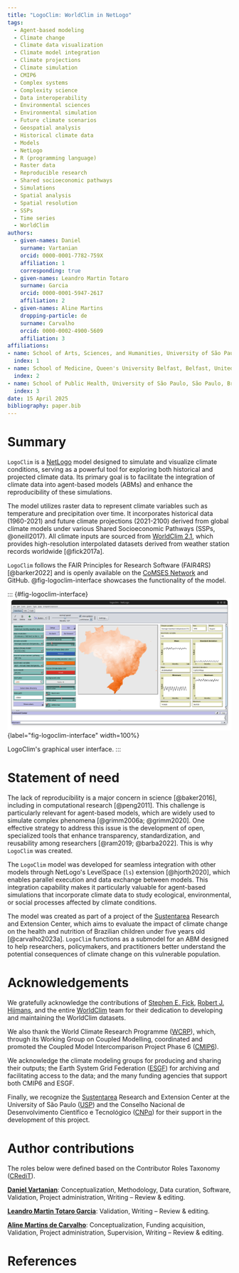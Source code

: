 ```yaml
---
title: "LogoClim: WorldClim in NetLogo"
tags:
  - Agent-based modeling
  - Climate change
  - Climate data visualization
  - Climate model integration
  - Climate projections
  - Climate simulation
  - CMIP6
  - Complex systems
  - Complexity science
  - Data interoperability
  - Environmental sciences
  - Environmental simulation
  - Future climate scenarios
  - Geospatial analysis
  - Historical climate data
  - Models
  - NetLogo
  - R (programming language)
  - Raster data
  - Reproducible research
  - Shared socioeconomic pathways
  - Simulations
  - Spatial analysis
  - Spatial resolution
  - SSPs
  - Time series
  - WorldClim
authors:
  - given-names: Daniel
    surname: Vartanian
    orcid: 0000-0001-7782-759X
    affiliation: 1
    corresponding: true
  - given-names: Leandro Martin Totaro
    surname: Garcia
    orcid: 0000-0001-5947-2617
    affiliation: 2
  - given-names: Aline Martins
    dropping-particle: de
    surname: Carvalho
    orcid: 0000-0002-4900-5609
    affiliation: 3
affiliations:
- name: School of Arts, Sciences, and Humanities, University of São Paulo, São paulo, Brazil
  index: 1
- name: School of Medicine, Queen's University Belfast, Belfast, United Kingdom
  index: 2
- name: School of Public Health, University of São Paulo, São Paulo, Brazil
  index: 3
date: 15 April 2025
bibliography: paper.bib
---
```


<!-- %:::% paper begin %:::% -->
<!-- The paper should be between 250-1000 words. -->

# Summary

<!-- A summary describing the high-level functionality and purpose of the software for a diverse, non-specialist audience. -->

`LogoClim` is a [NetLogo](https://ccl.northwestern.edu/netlogo/) model designed to simulate and visualize climate conditions, serving as a powerful tool for exploring both historical and projected climate data. Its primary goal is to facilitate the integration of climate data into agent-based models (ABMs) and enhance the reproducibility of these simulations.

The model utilizes raster data to represent climate variables such as temperature and precipitation over time. It incorporates historical data (1960-2021) and future climate projections (2021-2100) derived from global climate models under various Shared Socioeconomic Pathways (SSPs, @oneill2017). All climate inputs are sourced from [WorldClim 2.1](https://worldclim.org/),  which provides high-resolution interpolated datasets derived from weather station records worldwide [@fick2017a].

`LogoClim` follows the FAIR Principles for Research Software (FAIR4RS) [@barker2022] and is openly available on the [CoMSES Network](https://www.comses.net/) and GitHub. @fig-logoclim-interface showcases the functionality of the model.

::: {#fig-logoclim-interface}
![](images/logoclim-interface.png){label="fig-logoclim-interface" width=100%}

LogoClim's graphical user interface.
:::
# Statement of need

<!-- A Statement of need section that clearly illustrates the research purpose of the software and places it in the context of related work. -->

The lack of reproducibility is a major concern in science [@baker2016], including in computational research [@peng2011]. This challenge is particularly relevant for agent-based models, which are widely used to simulate complex phenomena [@grimm2006a; @grimm2020]. One effective strategy to address this issue is the development of open, specialized tools that enhance transparency, standardization, and reusability among researchers [@ram2019; @barba2022]. This is why `LogoClim` was created.

The `LogoClim` model was developed for seamless integration with other models through NetLogo's LevelSpace (`ls`) extension [@hjorth2020], which enables parallel execution and data exchange between models. This integration capability makes it particularly valuable for agent-based simulations that incorporate climate data to study ecological, environmental, or social processes affected by climate conditions.

<!-- Mention (if applicable) a representative set of past or ongoing research projects using the software and recent scholarly publications enabled by it. -->

The model was created as part of a project of the [Sustentarea](https://www.fsp.usp.br/sustentarea/) Research and Extension Center, which aims to evaluate the impact of climate change on the health and nutrition of Brazilian children under five years old [@carvalho2023a]. `LogoClim` functions as a submodel for an ABM designed to help researchers, policymakers, and practitioners better understand the potential consequences of climate change on this vulnerable population.

# Acknowledgements

<!-- Acknowledgement of any financial support. -->

We gratefully acknowledge the contributions of [Stephen E. Fick](https://orcid.org/0000-0002-3548-6966), [Robert J. Hijmans](https://orcid.org/0000-0001-5872-2872), and the entire [WorldClim](https://worldclim.org/) team for their dedication to developing and maintaining the WorldClim datasets.

We also thank the World Climate Research Programme ([WCRP](https://www.wcrp-climate.org/)), which, through its Working Group on Coupled Modelling, coordinated and promoted the Coupled Model Intercomparison Project Phase 6 ([CMIP6](https://pcmdi.llnl.gov/CMIP6/)).

We acknowledge the climate modeling groups for producing and sharing their outputs; the Earth System Grid Federation ([ESGF](https://esgf.llnl.gov/)) for archiving and facilitating access to the data; and the many funding agencies that support both CMIP6 and ESGF.

Finally, we recognize the [Sustentarea](https://www.fsp.usp.br/sustentarea/) Research and Extension Center at the University of São Paulo ([USP](https://www5.usp.br/)) and the Conselho Nacional de Desenvolvimento Científico e Tecnológico ([CNPq](https://www.gov.br/cnpq/)) for their support in the development of this project.

# Author contributions

The roles below were defined based on the Contributor Roles Taxonomy ([CRediT](https://credit.niso.org/)).

[**Daniel Vartanian**](https://orcid.org/0000-0001-7782-759X): Conceptualization, Methodology, Data curation, Software, Validation, Project administration, Writing – Review & editing.

[**Leandro Martin Totaro Garcia**](https://orcid.org/0000-0001-5947-2617): Validation, Writing – Review & editing.

[**Aline Martins de Carvalho**](https://orcid.org/0000-0002-4900-5609): Conceptualization, Funding acquisition, Validation, Project administration, Supervision, Writing – Review & editing.
<!-- %:::% paper end %:::% -->

# References
